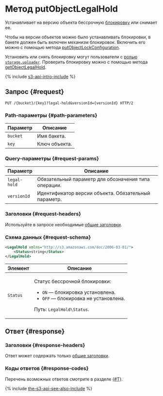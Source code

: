 # Метод putObjectLegalHold

Устанавливает на версию объекта бессрочную [блокировку](../../../concepts/object-lock.md) или снимает ее.

Чтобы на версии объектов можно было устанавливать блокировки, в бакете должен быть включен механизм блокировок. Включить его можно с помощью метода [putObjectLockConfiguration](../bucket/putobjectlockconfiguration.md).

Установить или снять блокировку могут пользователи с [ролью `storage.uploader`](../../../security/index.md). Проверить блокировку можно с помощью метода [getObjectLegalHold](getobjectlegalhold.md).

{% include [s3-api-intro-include](../../../../_includes/storage/s3-api-intro-include.md) %}

## Запрос {#request}

```
PUT /{bucket}/{key}?legal-hold&versionId={versionId} HTTP/2
```

### Path-параметры {#path-parameters}

Параметр | Описание
----- | -----
`bucket` | Имя бакета.
`key` | Ключ объекта.

### Query-параметры {#request-params}

Параметр | Описание
----- | -----
`legal-hold` | Обязательный параметр для обозначения типа операции.
`versionId` | Идентификатор версии объекта. Обязательный параметр.

### Заголовки {#request-headers}

Используйте в запросе необходимые [общие заголовки](../common-request-headers.md).

### Схема данных {#request-schema}

```xml
<LegalHold xmlns="http://s3.amazonaws.com/doc/2006-03-01/">
    <Status>string</Status>
</LegalHold>
```

Элемент | Описание
----- | -----
`Status` | <p>Статус бессрочной блокировки:</p><ul><li>`ON` — блокировка установлена.</li><li>`OFF` — блокировка не установлена.</li></ul><p>Путь: `LegalHold\Status`.</p>

## Ответ {#response}

### Заголовки {#response-headers}

Ответ может содержать только [общие заголовки](../common-response-headers.md).

### Коды ответов {#response-codes}

Перечень возможных ответов смотрите в разделе [{#T}](../response-codes.md).

{% include [the-s3-api-see-also-include](../../../../_includes/storage/the-s3-api-see-also-include.md) %}